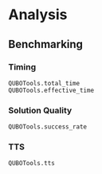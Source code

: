 # Analysis

## Benchmarking

### Timing
```@docs
QUBOTools.total_time
QUBOTools.effective_time
```

### Solution Quality
```@docs
QUBOTools.success_rate
```

### TTS
```@docs
QUBOTools.tts
```